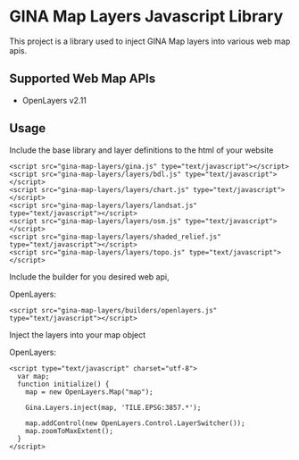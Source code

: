 GINA Map Layers Javascript Library
==================================

This project is a library used to inject GINA Map layers into various web map apis.


Supported Web Map APIs
----------------------

* OpenLayers v2.11


Usage
-----

Include the base library and layer definitions to the html of your website

    <script src="gina-map-layers/gina.js" type="text/javascript"></script>
    <script src="gina-map-layers/layers/bdl.js" type="text/javascript"></script>
    <script src="gina-map-layers/layers/chart.js" type="text/javascript"></script>
    <script src="gina-map-layers/layers/landsat.js" type="text/javascript"></script>
    <script src="gina-map-layers/layers/osm.js" type="text/javascript"></script>
    <script src="gina-map-layers/layers/shaded_relief.js" type="text/javascript"></script>
    <script src="gina-map-layers/layers/topo.js" type="text/javascript"></script>
    
Include the builder for you desired web api,

  OpenLayers: 

    <script src="gina-map-layers/builders/openlayers.js" type="text/javascript"></script>
    
Inject the layers into your map object

  OpenLayers:

    <script type="text/javascript" charset="utf-8">
      var map;
      function initialize() {
        map = new OpenLayers.Map("map");

        Gina.Layers.inject(map, 'TILE.EPSG:3857.*');

        map.addControl(new OpenLayers.Control.LayerSwitcher());
        map.zoomToMaxExtent();        
      }
    </script>